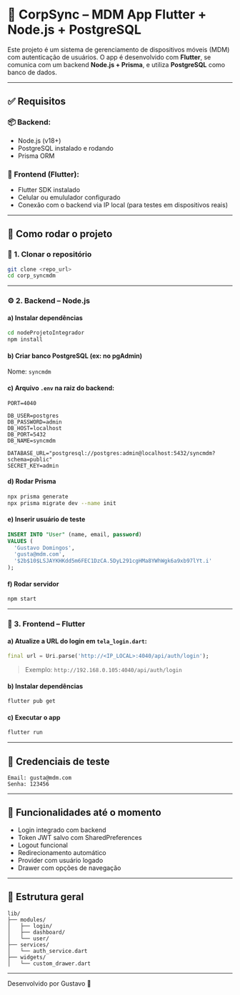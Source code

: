 # 📱 CorpSync – MDM App Flutter + Node.js + PostgreSQL

Este projeto é um sistema de gerenciamento de dispositivos móveis (MDM) com autenticação de usuários. O app é desenvolvido com **Flutter**, se comunica com um backend **Node.js + Prisma**, e utiliza **PostgreSQL** como banco de dados.

---

## ✅ Requisitos

### 📦 Backend:
- Node.js (v18+)
- PostgreSQL instalado e rodando
- Prisma ORM

### 📲 Frontend (Flutter):
- Flutter SDK instalado
- Celular ou emululador configurado
- Conexão com o backend via IP local (para testes em dispositivos reais)

---

## 🚀 Como rodar o projeto

### 🔧 1. Clonar o repositório

```bash
git clone <repo_url>
cd corp_syncmdm
```

---

### ⚙️ 2. Backend – Node.js

#### a) Instalar dependências

```bash
cd nodeProjetoIntegrador
npm install
```

#### b) Criar banco PostgreSQL (ex: no pgAdmin)

Nome: `syncmdm`

#### c) Arquivo `.env` na raiz do backend:

```env
PORT=4040

DB_USER=postgres
DB_PASSWORD=admin
DB_HOST=localhost
DB_PORT=5432
DB_NAME=syncmdm

DATABASE_URL="postgresql://postgres:admin@localhost:5432/syncmdm?schema=public"
SECRET_KEY=admin
```

#### d) Rodar Prisma

```bash
npx prisma generate
npx prisma migrate dev --name init
```

#### e) Inserir usuário de teste

```sql
INSERT INTO "User" (name, email, password)
VALUES (
  'Gustavo Domingos',
  'gusta@mdm.com',
  '$2b$10$LSJAYKHKdd5m6FEC1DzCA.5DyL291cgHMa8YWhWgk6a9xb97lYt.i'
);
```

#### f) Rodar servidor

```bash
npm start
```

---

### 📱 3. Frontend – Flutter

#### a) Atualize a URL do login em `tela_login.dart`:

```dart
final url = Uri.parse('http://<IP_LOCAL>:4040/api/auth/login');
```

> Exemplo: `http://192.168.0.105:4040/api/auth/login`

#### b) Instalar dependências

```bash
flutter pub get
```

#### c) Executar o app

```bash
flutter run
```

---

## 🔐 Credenciais de teste

```
Email: gusta@mdm.com
Senha: 123456
```

---

## 🧪 Funcionalidades até o momento

- Login integrado com backend
- Token JWT salvo com SharedPreferences
- Logout funcional
- Redirecionamento automático
- Provider com usuário logado
- Drawer com opções de navegação

---

## 📌 Estrutura geral

```
lib/
├── modules/
│   ├── login/
│   ├── dashboard/
│   └── user/
├── services/
│   └── auth_service.dart
├── widgets/
│   └── custom_drawer.dart
```

---

Desenvolvido por Gustavo 🚀
